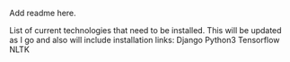 Add readme here.

List of current technologies that need to be installed. This will be updated as I go and also will include installation links:
Django
Python3
Tensorflow
NLTK
